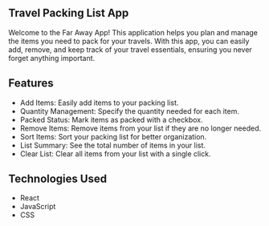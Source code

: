 ## Travel Packing List App

Welcome to the Far Away App! This application helps you plan and manage the items you need to pack for your travels. With this app, you can easily add, remove, and keep track of your travel essentials, ensuring you never forget anything important.

## Features

- Add Items: Easily add items to your packing list.
- Quantity Management: Specify the quantity needed for each item.
- Packed Status: Mark items as packed with a checkbox.
- Remove Items: Remove items from your list if they are no longer needed.
- Sort Items: Sort your packing list for better organization.
- List Summary: See the total number of items in your list.
- Clear List: Clear all items from your list with a single click.

## Technologies Used

- React
- JavaScript
- CSS

